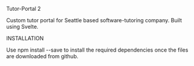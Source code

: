 Tutor-Portal 2


Custom tutor portal for Seattle based software-tutoring company. Built using Svelte. 


INSTALLATION

Use npm install --save to install the required dependencies once the files are downloaded from github.